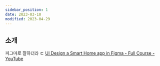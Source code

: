 ```yaml
---
sidebar_position: 1
date: 2023-03-10
modified: 2023-04-29
---
```


## 소개

피그마로 잘하더라 ㄷ
[UI Design a Smart Home app in Figma - Full Course - YouTube](https://www.youtube.com/watch?v=6aE9ItSIh2c)
